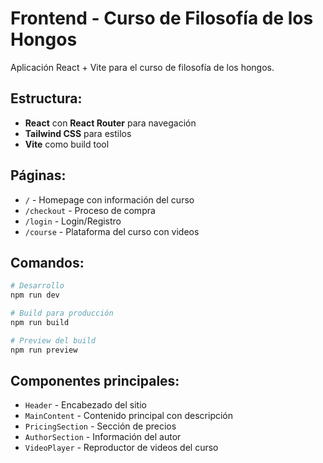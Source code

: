 # Frontend - Curso de Filosofía de los Hongos

Aplicación React + Vite para el curso de filosofía de los hongos.

## Estructura:
- **React** con **React Router** para navegación
- **Tailwind CSS** para estilos
- **Vite** como build tool

## Páginas:
- `/` - Homepage con información del curso
- `/checkout` - Proceso de compra
- `/login` - Login/Registro
- `/course` - Plataforma del curso con videos

## Comandos:
```bash
# Desarrollo
npm run dev

# Build para producción
npm run build

# Preview del build
npm run preview
```

## Componentes principales:
- `Header` - Encabezado del sitio
- `MainContent` - Contenido principal con descripción
- `PricingSection` - Sección de precios
- `AuthorSection` - Información del autor
- `VideoPlayer` - Reproductor de videos del curso
